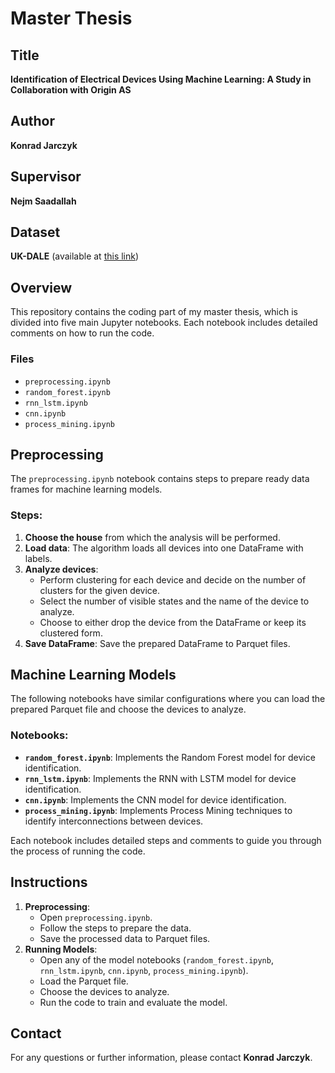 # Master Thesis

## Title
**Identification of Electrical Devices Using Machine Learning: A Study in Collaboration with Origin AS**

## Author
**Konrad Jarczyk**

## Supervisor
**Nejm Saadallah**

## Dataset
**UK-DALE** (available at [this link](http://data.ukedc.rl.ac.uk/simplebrowse/edc/efficiency/residential/EnergyConsumption/Domestic))

## Overview
This repository contains the coding part of my master thesis, which is divided into five main Jupyter notebooks. Each notebook includes detailed comments on how to run the code.

### Files
- `preprocessing.ipynb`
- `random_forest.ipynb`
- `rnn_lstm.ipynb`
- `cnn.ipynb`
- `process_mining.ipynb`

## Preprocessing
The `preprocessing.ipynb` notebook contains steps to prepare ready data frames for machine learning models.

### Steps:
1. **Choose the house** from which the analysis will be performed.
2. **Load data**: The algorithm loads all devices into one DataFrame with labels.
3. **Analyze devices**:
    - Perform clustering for each device and decide on the number of clusters for the given device.
    - Select the number of visible states and the name of the device to analyze.
    - Choose to either drop the device from the DataFrame or keep its clustered form.
4. **Save DataFrame**: Save the prepared DataFrame to Parquet files.

## Machine Learning Models
The following notebooks have similar configurations where you can load the prepared Parquet file and choose the devices to analyze.

### Notebooks:
- **`random_forest.ipynb`**: Implements the Random Forest model for device identification.
- **`rnn_lstm.ipynb`**: Implements the RNN with LSTM model for device identification.
- **`cnn.ipynb`**: Implements the CNN model for device identification.
- **`process_mining.ipynb`**: Implements Process Mining techniques to identify interconnections between devices.

Each notebook includes detailed steps and comments to guide you through the process of running the code.

## Instructions
1. **Preprocessing**:
    - Open `preprocessing.ipynb`.
    - Follow the steps to prepare the data.
    - Save the processed data to Parquet files.
2. **Running Models**:
    - Open any of the model notebooks (`random_forest.ipynb`, `rnn_lstm.ipynb`, `cnn.ipynb`, `process_mining.ipynb`).
    - Load the Parquet file.
    - Choose the devices to analyze.
    - Run the code to train and evaluate the model.

## Contact
For any questions or further information, please contact **Konrad Jarczyk**.

